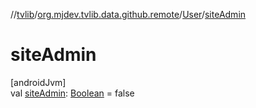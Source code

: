//[tvlib](../../../index.md)/[org.mjdev.tvlib.data.github.remote](../index.md)/[User](index.md)/[siteAdmin](site-admin.md)

# siteAdmin

[androidJvm]\
val [siteAdmin](site-admin.md): [Boolean](https://kotlinlang.org/api/latest/jvm/stdlib/kotlin/-boolean/index.html) = false
